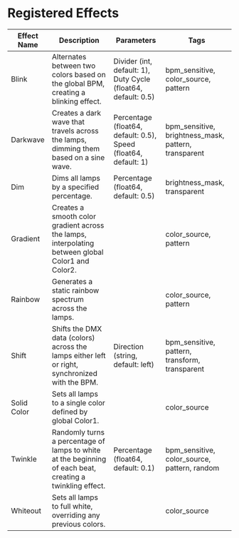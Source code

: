# Registered Effects

| Effect Name | Description | Parameters | Tags |
|-------------|-------------|------------|------|
| Blink | Alternates between two colors based on the global BPM, creating a blinking effect. | Divider (int, default: 1), Duty Cycle (float64, default: 0.5) | bpm_sensitive, color_source, pattern |
| Darkwave | Creates a dark wave that travels across the lamps, dimming them based on a sine wave. | Percentage (float64, default: 0.5), Speed (float64, default: 1) | bpm_sensitive, brightness_mask, pattern, transparent |
| Dim | Dims all lamps by a specified percentage. | Percentage (float64, default: 0.5) | brightness_mask, transparent |
| Gradient | Creates a smooth color gradient across the lamps, interpolating between global Color1 and Color2. |  | color_source, pattern |
| Rainbow | Generates a static rainbow spectrum across the lamps. |  | color_source, pattern |
| Shift | Shifts the DMX data (colors) across the lamps either left or right, synchronized with the BPM. | Direction (string, default: left) | bpm_sensitive, pattern, transform, transparent |
| Solid Color | Sets all lamps to a single color defined by global Color1. |  | color_source |
| Twinkle | Randomly turns a percentage of lamps to white at the beginning of each beat, creating a twinkling effect. | Percentage (float64, default: 0.1) | bpm_sensitive, color_source, pattern, random |
| Whiteout | Sets all lamps to full white, overriding any previous colors. |  | color_source |
